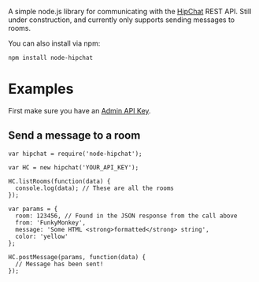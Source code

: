 A simple node.js library for communicating with the [HipChat](http://hipchat.com/) REST API.
Still under construction, and currently only supports sending messages to rooms.

You can also install via npm:

	npm install node-hipchat

# Examples

First make sure you have an [Admin API Key](https://www.hipchat.com/admin/api).

## Send a message to a room

    var hipchat = require('node-hipchat');

    var HC = new hipchat('YOUR_API_KEY');

    HC.listRooms(function(data) {
      console.log(data); // These are all the rooms
    });

    var params = {
      room: 123456, // Found in the JSON response from the call above
      from: 'FunkyMonkey',
      message: 'Some HTML <strong>formatted</strong> string',
      color: 'yellow'
    };

    HC.postMessage(params, function(data) {
      // Message has been sent!
    });
